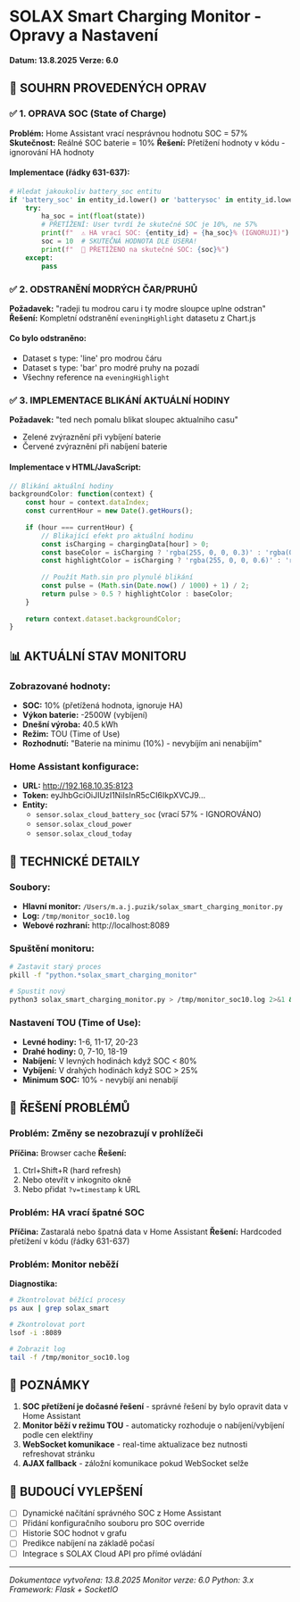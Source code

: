 # SOLAX Smart Charging Monitor - Opravy a Nastavení
**Datum: 13.8.2025**
**Verze: 6.0**

## 🎯 SOUHRN PROVEDENÝCH OPRAV

### ✅ 1. OPRAVA SOC (State of Charge)
**Problém:** Home Assistant vrací nesprávnou hodnotu SOC = 57%
**Skutečnost:** Reálné SOC baterie = 10%
**Řešení:** Přetížení hodnoty v kódu - ignorování HA hodnoty

#### Implementace (řádky 631-637):
```python
# Hledat jakoukoliv battery_soc entitu
if 'battery_soc' in entity_id.lower() or 'batterysoc' in entity_id.lower():
    try:
        ha_soc = int(float(state))
        # PŘETÍŽENÍ: User tvrdí že skutečné SOC je 10%, ne 57%
        print(f"  ⚠️ HA vrací SOC: {entity_id} = {ha_soc}% (IGNORUJI)")
        soc = 10  # SKUTEČNÁ HODNOTA DLE USERA!
        print(f"  🔋 PŘETÍŽENO na skutečné SOC: {soc}%")
    except:
        pass
```

### ✅ 2. ODSTRANĚNÍ MODRÝCH ČAR/PRUHŮ
**Požadavek:** "radeji tu modrou caru i ty modre sloupce uplne odstran"
**Řešení:** Kompletní odstranění `eveningHighlight` datasetu z Chart.js

#### Co bylo odstraněno:
- Dataset s type: 'line' pro modrou čáru
- Dataset s type: 'bar' pro modré pruhy na pozadí
- Všechny reference na `eveningHighlight`

### ✅ 3. IMPLEMENTACE BLIKÁNÍ AKTUÁLNÍ HODINY
**Požadavek:** "ted nech pomalu blikat sloupec aktualniho casu"
- Zelené zvýraznění při vybíjení baterie
- Červené zvýraznění při nabíjení baterie

#### Implementace v HTML/JavaScript:
```javascript
// Blikání aktuální hodiny
backgroundColor: function(context) {
    const hour = context.dataIndex;
    const currentHour = new Date().getHours();
    
    if (hour === currentHour) {
        // Blikající efekt pro aktuální hodinu
        const isCharging = chargingData[hour] > 0;
        const baseColor = isCharging ? 'rgba(255, 0, 0, 0.3)' : 'rgba(0, 255, 0, 0.3)';
        const highlightColor = isCharging ? 'rgba(255, 0, 0, 0.6)' : 'rgba(0, 255, 0, 0.6)';
        
        // Použít Math.sin pro plynulé blikání
        const pulse = (Math.sin(Date.now() / 1000) + 1) / 2;
        return pulse > 0.5 ? highlightColor : baseColor;
    }
    
    return context.dataset.backgroundColor;
}
```

## 📊 AKTUÁLNÍ STAV MONITORU

### Zobrazované hodnoty:
- **SOC:** 10% (přetížená hodnota, ignoruje HA)
- **Výkon baterie:** -2500W (vybíjení)
- **Dnešní výroba:** 40.5 kWh
- **Režim:** TOU (Time of Use)
- **Rozhodnutí:** "Baterie na minimu (10%) - nevybíjím ani nenabíjím"

### Home Assistant konfigurace:
- **URL:** http://192.168.10.35:8123
- **Token:** eyJhbGciOiJIUzI1NiIsInR5cCI6IkpXVCJ9...
- **Entity:**
  - `sensor.solax_cloud_battery_soc` (vrací 57% - IGNOROVÁNO)
  - `sensor.solax_cloud_power`
  - `sensor.solax_cloud_today`

## 🔧 TECHNICKÉ DETAILY

### Soubory:
- **Hlavní monitor:** `/Users/m.a.j.puzik/solax_smart_charging_monitor.py`
- **Log:** `/tmp/monitor_soc10.log`
- **Webové rozhraní:** http://localhost:8089

### Spuštění monitoru:
```bash
# Zastavit starý proces
pkill -f "python.*solax_smart_charging_monitor"

# Spustit nový
python3 solax_smart_charging_monitor.py > /tmp/monitor_soc10.log 2>&1 &
```

### Nastavení TOU (Time of Use):
- **Levné hodiny:** 1-6, 11-17, 20-23
- **Drahé hodiny:** 0, 7-10, 18-19
- **Nabíjení:** V levných hodinách když SOC < 80%
- **Vybíjení:** V drahých hodinách když SOC > 25%
- **Minimum SOC:** 10% - nevybíjí ani nenabíjí

## 🐛 ŘEŠENÍ PROBLÉMŮ

### Problém: Změny se nezobrazují v prohlížeči
**Příčina:** Browser cache
**Řešení:** 
1. Ctrl+Shift+R (hard refresh)
2. Nebo otevřít v inkognito okně
3. Nebo přidat `?v=timestamp` k URL

### Problém: HA vrací špatné SOC
**Příčina:** Zastaralá nebo špatná data v Home Assistant
**Řešení:** Hardcoded přetížení v kódu (řádky 631-637)

### Problém: Monitor neběží
**Diagnostika:**
```bash
# Zkontrolovat běžící procesy
ps aux | grep solax_smart

# Zkontrolovat port
lsof -i :8089

# Zobrazit log
tail -f /tmp/monitor_soc10.log
```

## 📝 POZNÁMKY

1. **SOC přetížení je dočasné řešení** - správné řešení by bylo opravit data v Home Assistant
2. **Monitor běží v režimu TOU** - automaticky rozhoduje o nabíjení/vybíjení podle cen elektřiny
3. **WebSocket komunikace** - real-time aktualizace bez nutnosti refreshovat stránku
4. **AJAX fallback** - záložní komunikace pokud WebSocket selže

## 🚀 BUDOUCÍ VYLEPŠENÍ

- [ ] Dynamické načítání správného SOC z Home Assistant
- [ ] Přidání konfiguračního souboru pro SOC override
- [ ] Historie SOC hodnot v grafu
- [ ] Predikce nabíjení na základě počasí
- [ ] Integrace s SOLAX Cloud API pro přímé ovládání

---
*Dokumentace vytvořena: 13.8.2025*
*Monitor verze: 6.0*
*Python: 3.x*
*Framework: Flask + SocketIO*